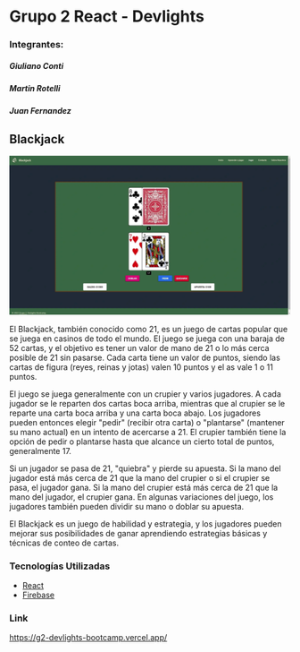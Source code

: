 <h1>Grupo 2 React - Devlights</h1>

<h3>Integrantes:</h3>
<h5>Giuliano Conti</h5>
<h5>Martin Rotelli</h5>
<h5>Juan Fernandez</h5>

## Blackjack

![Blackjack](https://raw.githubusercontent.com/giulianoconti/api/main/imagesProjects/images_1920x1080/blackjack.webp?raw=true)

El Blackjack, también conocido como 21, es un juego de cartas popular que se juega en casinos de todo el mundo. El juego se juega con una baraja de 52 cartas, y el objetivo es tener un valor de mano de 21 o lo más cerca posible de 21 sin pasarse. Cada carta tiene un valor de puntos, siendo las cartas de figura (reyes, reinas y jotas) valen 10 puntos y el as vale 1 o 11 puntos.

El juego se juega generalmente con un crupier y varios jugadores. A cada jugador se le reparten dos cartas boca arriba, mientras que al crupier se le reparte una carta boca arriba y una carta boca abajo. Los jugadores pueden entonces elegir "pedir" (recibir otra carta) o "plantarse" (mantener su mano actual) en un intento de acercarse a 21. El crupier también tiene la opción de pedir o plantarse hasta que alcance un cierto total de puntos, generalmente 17.

Si un jugador se pasa de 21, "quiebra" y pierde su apuesta. Si la mano del jugador está más cerca de 21 que la mano del crupier o si el crupier se pasa, el jugador gana. Si la mano del crupier está más cerca de 21 que la mano del jugador, el crupier gana. En algunas variaciones del juego, los jugadores también pueden dividir su mano o doblar su apuesta.

El Blackjack es un juego de habilidad y estrategia, y los jugadores pueden mejorar sus posibilidades de ganar aprendiendo estrategias básicas y técnicas de conteo de cartas.

### Tecnologías Utilizadas

* [React](https://reactjs.org/)
* [Firebase](https://firebase.google.com/)

### Link

https://g2-devlights-bootcamp.vercel.app/
